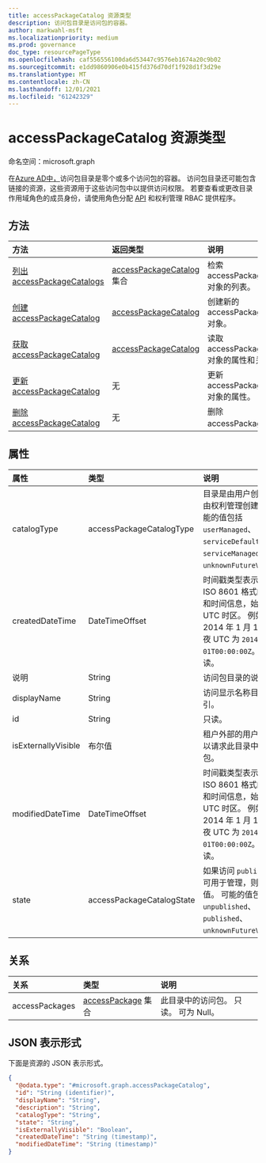 ```yaml
---
title: accessPackageCatalog 资源类型
description: 访问包目录是访问包的容器。
author: markwahl-msft
ms.localizationpriority: medium
ms.prod: governance
doc_type: resourcePageType
ms.openlocfilehash: caf556556100da6d53447c9576eb1674a20c9b02
ms.sourcegitcommit: e1dd9860906e0b415fd376d70df1f928d1f3d29e
ms.translationtype: MT
ms.contentlocale: zh-CN
ms.lasthandoff: 12/01/2021
ms.locfileid: "61242329"
---
```

# <a name="accesspackagecatalog-resource-type"></a>accessPackageCatalog 资源类型

命名空间：microsoft.graph


在[Azure AD中，](entitlementmanagement-root.md)访问包目录是零个或多个访问包的容器。 访问包目录还可能包含链接的资源，这些资源用于这些访问包中以提供访问权限。 若要查看或更改目录作用域角色的成员身份，请使用角色分配 [API](unifiedroleassignment.md) 和权利管理 RBAC 提供程序。



## <a name="methods"></a>方法
|方法|返回类型|说明|
|:---|:---|:---|
|[列出 accessPackageCatalogs](../api/entitlementmanagement-list-catalogs.md)|[accessPackageCatalog](accesspackagecatalog.md) 集合|检索 accessPackageCatalog 对象的列表。 |
|[创建 accessPackageCatalog](../api/entitlementmanagement-post-catalogs.md)|[accessPackageCatalog](accesspackagecatalog.md)|创建新的 accessPackageCatalog 对象。 |
|[获取 accessPackageCatalog](../api/accesspackagecatalog-get.md)|[accessPackageCatalog](accesspackagecatalog.md)|读取 accessPackageCatalog 对象的属性和关系。 |
|[更新 accessPackageCatalog](../api/accesspackagecatalog-update.md)|无|更新 accessPackageCatalog 对象的属性。 |
|[删除 accessPackageCatalog](../api/accesspackagecatalog-delete.md)|无|删除 accessPackageCatalog。 |

## <a name="properties"></a>属性
|属性|类型|说明|
|:---|:---|:---|
|catalogType|accessPackageCatalogType|目录是由用户创建还是由权利管理创建。 可能的值包括 `userManaged`、`serviceDefault`、`serviceManaged`、`unknownFutureValue`。|
|createdDateTime|DateTimeOffset|时间戳类型表示采用 ISO 8601 格式的日期和时间信息，始终采用 UTC 时区。 例如，2014 年 1 月 1 日午夜 UTC 为 `2014-01-01T00:00:00Z`。 只读。|
|说明|String|访问包目录的说明。|
|displayName|String|访问显示名称目录的索引。|
|id|String|只读。|
|isExternallyVisible|布尔值|租户外部的用户是否可以请求此目录中的访问包。|
|modifiedDateTime|DateTimeOffset|时间戳类型表示采用 ISO 8601 格式的日期和时间信息，始终采用 UTC 时区。 例如，2014 年 1 月 1 日午夜 UTC 为 `2014-01-01T00:00:00Z`。 只读。 |
|state|accessPackageCatalogState|如果访问 `published` 包可用于管理，则具有 值。 可能的值包括 `unpublished`、`published`、`unknownFutureValue`。|

## <a name="relationships"></a>关系
|关系|类型|说明|
|:---|:---|:---|
|accessPackages|[accessPackage](accesspackage.md) 集合|此目录中的访问包。 只读。 可为 Null。|

## <a name="json-representation"></a>JSON 表示形式
下面是资源的 JSON 表示形式。
<!-- {
  "blockType": "resource",
  "keyProperty": "id",
  "@odata.type": "microsoft.graph.accessPackageCatalog",
  "openType": false
}
-->
``` json
{
  "@odata.type": "#microsoft.graph.accessPackageCatalog",
  "id": "String (identifier)",
  "displayName": "String",
  "description": "String",
  "catalogType": "String",
  "state": "String",
  "isExternallyVisible": "Boolean",
  "createdDateTime": "String (timestamp)",
  "modifiedDateTime": "String (timestamp)"
}
```


